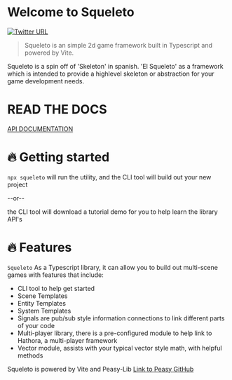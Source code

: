 # Welcome to Squeleto

[![Twitter URL](https://img.shields.io/twitter/url/https/twitter.com/bukotsunikki.svg?style=social&label=Follow%20%40jyoung424242)](https://twitter.com/jyoung424242)

> Squeleto is an simple 2d game framework built in Typescript and powered by Vite.

Squeleto is a spin off of 'Skeleton' in spanish. 'El Squeleto' as a framework which is intended to provide a highlevel skeleton or
abstraction for your game development needs.

# READ THE DOCS

[API DOCUMENTATION](https://jyoung4242.github.io/Squeleto-Docs/#/)

# 🔥 Getting started

`npx squeleto` will run the utility, and the CLI tool will build out your new project

--or--

the CLI tool will download a tutorial demo for you to help learn the library API's

# 🔥 Features

`Squeleto` As a Typescript library, it can allow you to build out multi-scene games with features that include:

- CLI tool to help get started
- Scene Templates
- Entity Templates
- System Templates
- Signals are pub/sub style information connections to link different parts of your code
- Multi-player library, there is a pre-configured module to help link to Hathora, a multi-player framework
- Vector module, assists with your typical vector style math, with helpful methods

Squeleto is powered by Vite and Peasy-Lib
[Link to Peasy GitHub](https://github.com/peasy-lib/peasy-lib/tree/main)

